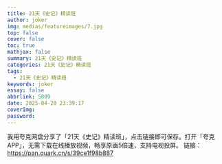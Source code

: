 ```yaml
---
title: 21天《史记》精读班
author: joker
img: medias/featureimages/7.jpg
top: false
cover: false
toc: true
mathjax: false
summary: 21天《史记》精读班
categories: 21天《史记》精读班
tags:
  - 21天《史记》精读班
keywords: joker
essay: false
abbrlink: 5809
date: 2025-04-20 23:39:17
coverImg:
password:
---
```


我用夸克网盘分享了「21天《史记》精读班」，点击链接即可保存。打开「夸克APP」，无需下载在线播放视频，畅享原画5倍速，支持电视投屏。
链接：https://pan.quark.cn/s/39ce1f98b887

